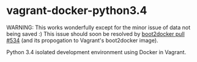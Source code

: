 vagrant-docker-python3.4
========================

WARNING: This works wonderfully except for the minor issue of data not being saved :) This issue should soon be resolved by [boot2docker pull #534](https://github.com/boot2docker/boot2docker/pull/534) (and its propogation to Vagrant's boot2docker image).

Python 3.4 isolated development environment using Docker in Vagrant.


